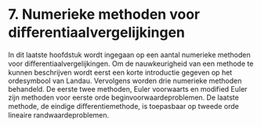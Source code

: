 # 7. Numerieke methoden voor diﬀerentiaalvergelijkingen

In dit laatste hoofdstuk wordt ingegaan op een aantal numerieke methoden
voor diﬀerentiaalvergelijkingen. Om de nauwkeurigheid van een methode
te kunnen beschrijven wordt eerst een korte introductie gegeven op het
ordesymbool van Landau. Vervolgens worden drie numerieke methoden
behandeld. De eerste twee methoden, Euler voorwaarts en modified Euler
zijn methoden voor eerste orde beginvoorwaardeproblemen. De laatste methode,
de eindige diﬀerentiemethode, is toepasbaar op tweede orde lineaire randwaardeproblemen.
